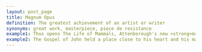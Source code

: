 ```yaml
---
layout: post_page
title: Magnum Opus
definition: The greatest achievement of an artist or writer
synonyms: great work, masterpiece, piece de resistance
example1: Thus opens The Life of Mammals, Attenborough's new <strong>magnum opus</strong> for the BBC.
example2: The Gospel of John held a place close to his heart and his magisterial commentary on John remains perhaps his <strong>magnum opus</strong>.
---
```

